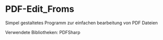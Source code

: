 # PDF-Edit_Froms
Simpel gestaltetes Programm zur einfachen bearbeitung von PDF Dateien

Verwendete Bibliotheken:
  PDFSharp
